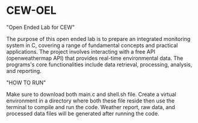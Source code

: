 # CEW-OEL
"Open Ended Lab for CEW"

The purpose of this open ended lab is to prepare an integrated monitoring system in C, covering a range of fundamental concepts and practical applications. The project involves interacting with a free API (openweathermap API) that provides real-time environmental data. The programs's core functionalities include data retrieval, processing, analysis, and reporting.

"HOW TO RUN"

Make sure to download both main.c and shell.sh file. Create a virtual environment in a directory where both these file reside then use the terminal to compile and run the code. Weather report, raw data, and processed data files will be generated after running the code.

